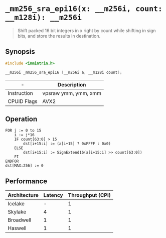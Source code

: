 `_mm256_sra_epi16(x: __m256i, count: __m128i): __m256i`
=======================================================

> Shift packed 16 bit integers in x right by count while shifting in sign bits, and store the results in destination.

## Synopsis

```c
#include <immintrin.h>

__m256i _mm256_sra_epi16 (__m256i a, __m128i count);
```

| -           | Description          |
| ----------- | -------------------- |
| Instruction | vpsraw ymm, ymm, xmm |
| CPUID Flags | AVX2                 |

## Operation

```
FOR j := 0 to 15
	i := j*16
	IF count[63:0] > 15
		dst[i+15:i] := (a[i+15] ? 0xFFFF : 0x0)
	ELSE
		dst[i+15:i] := SignExtend16(a[i+15:i] >> count[63:0])
	FI
ENDFOR
dst[MAX:256] := 0
```

## Performance

| Architecture | Latency | Throughput (CPI) |
| ------------ | ------- | ---------------- |
| Icelake      | -       | 1                |
| Skylake      | 4       | 1                |
| Broadwell    | 1       | 1                |
| Haswell      | 1       | 1                |
